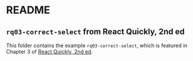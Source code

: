 # README

## `rq03-correct-select` from React Quickly, 2nd ed

This folder contains the example `rq03-correct-select`, which is featured in Chapter 3 of [React Quickly, 2nd ed](https://reactquickly.dev).
